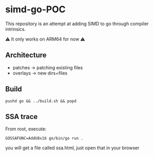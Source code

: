 # simd-go-POC

This repository is an attempt at adding SIMD to go through compiler intrinsics.

:warning: It only works on ARM64 for now :warning:

## Architecture

- patches -> patching existing files
- overlays -> new dirs+files

## Build

```
pushd go && ../build.sh && popd
```

## SSA trace

From root, execute:

```
GOSSAFUNC=AddU8x16 go/bin/go run .
```

you will get a file called ssa.html, just open that in your browser